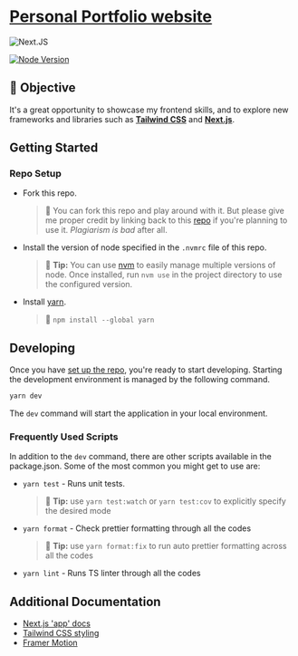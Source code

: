 # [Personal Portfolio website](https://nicholasyong.dev 'My portfolio page')

![Next.JS](https://img.shields.io/badge/next.js-000000?style=for-the-badge&logo=nextdotjs&logoColor=white)

[![Node Version](https://img.shields.io/badge/Node-18.14.1-brightgreen.svg)](https://github.com/nicholas5538/portfolio/blob/main/.nvmrc)

## 💪 Objective

It's a great opportunity to showcase my frontend skills, and to explore new frameworks and libraries such as **[Tailwind CSS](https://tailwindcss.com 'tailwindcss homepage')** and **[Next.js](https://nextjs.org 'Next.js homepage')**.

## Getting Started

### Repo Setup

- Fork this repo.

  > 🚨 You can fork this repo and play around with it. But please give me proper credit by linking back to this [repo](https://github.com/nicholas5538/portfolio, 'nicholas5538 portfolio repo') if you're planning to use it. _Plagiarism is bad_ after all.

- Install the version of node specified in the `.nvmrc` file of this repo.

  > 💁 **Tip:** You can use [nvm](https://github.com/nvm-sh/nvm) to easily manage multiple versions of node. Once installed, run `nvm use` in the project directory to use the configured version.

- Install [yarn](https://classic.yarnpkg.com/lang/en/docs/install/#mac-stable).
  > 💁 `npm install --global yarn`

## Developing

Once you have [set up the repo](#repo-setup), you're ready to start developing. Starting the development environment is managed by the following command.

```sh
yarn dev
```

The `dev` command will start the application in your local environment.

### Frequently Used Scripts

In addition to the `dev` command, there are other scripts available in the package.json. Some of the most common you might get to use are:

- `yarn test` - Runs unit tests.

  > 💁 **Tip:** use `yarn test:watch` or `yarn test:cov` to explicitly specify the desired mode

- `yarn format` - Check prettier formatting through all the codes
  > 💁 **Tip:** use `yarn format:fix` to run auto prettier formatting across all the codes
- `yarn lint` - Runs TS linter through all the codes

## Additional Documentation

- [Next.js 'app' docs](https://nextjs.org/docs 'Next.js documentation')
- [Tailwind CSS styling](https://tailwindcss.com/docs/installation 'Tailwind CSS documentation')
- [Framer Motion](https://www.framer.com/motion/ 'Framer motion documentation')
